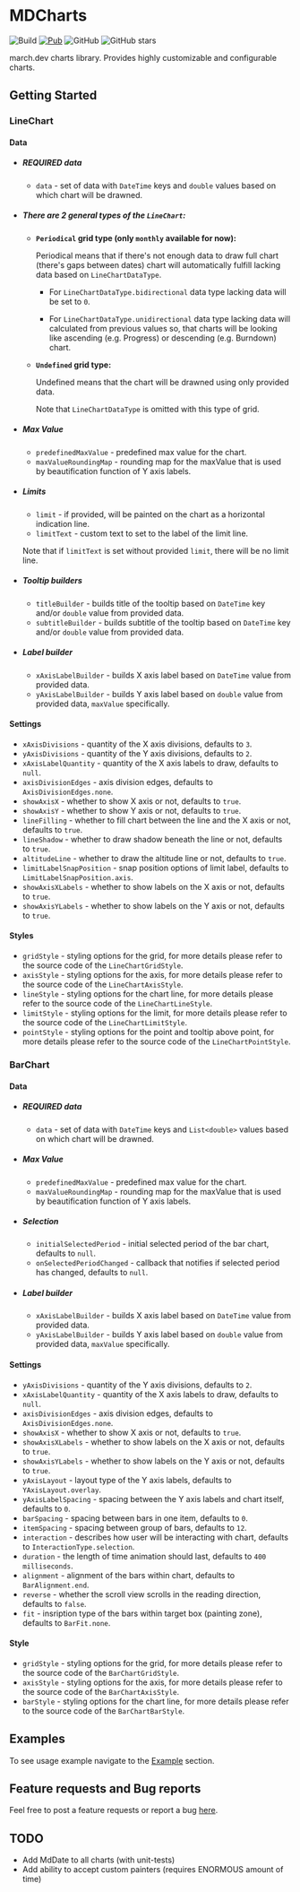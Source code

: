 # MDCharts

![Build](https://github.com/marchdev-tk/mdcharts/workflows/build/badge.svg)
[![Pub](https://img.shields.io/pub/v/mdcharts.svg)](https://pub.dartlang.org/packages/mdcharts)
![GitHub](https://img.shields.io/github/license/marchdev-tk/mdcharts)
![GitHub stars](https://img.shields.io/github/stars/marchdev-tk/mdcharts?style=social)

march.dev charts library. Provides highly customizable and configurable charts.

## Getting Started

### LineChart

#### Data

* ##### REQUIRED data

  * `data` - set of data with `DateTime` keys and `double` values based on which chart will be drawned.

* ##### There are 2 general types of the `LineChart`:

  * **`Periodical` grid type (only `monthly` available for now):**

    Periodical means that if there's not enough data to draw full chart (there's gaps between dates) chart will automatically fulfill lacking data based on `LineChartDataType`.

    * For `LineChartDataType.bidirectional` data type lacking data will be set to `0`.

    * For `LineChartDataType.unidirectional` data type lacking data will calculated from previous values so, that charts will be looking like ascending (e.g. Progress) or descending (e.g. Burndown) chart.

  * **`Undefined` grid type:**

    Undefined means that the chart will be drawned using only provided data.

    Note that `LineChartDataType` is omitted with this type of grid.

* ##### Max Value 

  * `predefinedMaxValue` - predefined max value for the chart.
  * `maxValueRoundingMap` - rounding map for the maxValue that is used by beautification function of Y axis labels.

* ##### Limits

  * `limit` - if provided, will be painted on the chart as a horizontal indication line.
  * `limitText` - custom text to set to the label of the limit line.

  Note that if `limitText` is set without provided `limit`, there will be no limit line.

* ##### Tooltip builders

  * `titleBuilder` - builds title of the tooltip based on `DateTime` key and/or `double` value from provided data.
  * `subtitleBuilder` - builds subtitle of the tooltip based on `DateTime` key and/or `double` value from provided data.

* ##### Label builder

  * `xAxisLabelBuilder` - builds X axis label based on `DateTime` value from provided data.
  * `yAxisLabelBuilder` - builds Y axis label based on `double` value from provided data, `maxValue` specifically.

#### Settings

* `xAxisDivisions` - quantity of the X axis divisions, defaults to `3`.
* `yAxisDivisions` - quantity of the Y axis divisions, defaults to `2`.
* `xAxisLabelQuantity` - quantity of the X axis labels to draw, defaults to `null`.
* `axisDivisionEdges` - axis division edges, defaults to `AxisDivisionEdges.none`.
* `showAxisX` - whether to show X axis or not, defaults to `true`.
* `showAxisY` - whether to show Y axis or not, defaults to `true`.
* `lineFilling` - whether to fill chart between the line and the X axis or not, defaults to `true`.
* `lineShadow` - whether to draw shadow beneath the line or not, defaults to `true`.
* `altitudeLine` - whether to draw the altitude line or not, defaults to `true`.
* `limitLabelSnapPosition` - snap position options of limit label, defaults to `LimitLabelSnapPosition.axis`.
* `showAxisXLabels` - whether to show labels on the X axis or not, defaults to `true`.
* `showAxisYLabels` - whether to show labels on the Y axis or not, defaults to `true`.

#### Styles

* `gridStyle` - styling options for the grid, for more details please refer to the source code of the `LineChartGridStyle`.
* `axisStyle` - styling options for the axis, for more details please refer to the source code of the `LineChartAxisStyle`.
* `lineStyle` - styling options for the chart line, for more details please refer to the source code of the `LineChartLineStyle`.
* `limitStyle` - styling options for the limit, for more details please refer to the source code of the `LineChartLimitStyle`.
* `pointStyle` - styling options for the point and tooltip above point, for more details please refer to the source code of the `LineChartPointStyle`.

### BarChart

#### Data

* ##### REQUIRED data

  * `data` - set of data with `DateTime` keys and `List<double>` values based on which chart will be drawned.

* ##### Max Value 

  * `predefinedMaxValue` - predefined max value for the chart.
  * `maxValueRoundingMap` - rounding map for the maxValue that is used by beautification function of Y axis labels.

* ##### Selection

  * `initialSelectedPeriod` - initial selected period of the bar chart, defaults to `null`.
  * `onSelectedPeriodChanged` - callback that notifies if selected period has changed, defaults to `null`.

* ##### Label builder

  * `xAxisLabelBuilder` - builds X axis label based on `DateTime` value from provided data.
  * `yAxisLabelBuilder` - builds Y axis label based on `double` value from provided data, `maxValue` specifically.

#### Settings

* `yAxisDivisions` - quantity of the Y axis divisions, defaults to `2`.
* `xAxisLabelQuantity` - quantity of the X axis labels to draw, defaults to `null`.
* `axisDivisionEdges` - axis division edges, defaults to `AxisDivisionEdges.none`.
* `showAxisX` - whether to show X axis or not, defaults to `true`.
* `showAxisXLabels` - whether to show labels on the X axis or not, defaults to `true`.
* `showAxisYLabels` - whether to show labels on the Y axis or not, defaults to `true`.
* `yAxisLayout` - layout type of the Y axis labels, defaults to `YAxisLayout.overlay`.
* `yAxisLabelSpacing` - spacing between the Y axis labels and chart itself, defaults to `0`.
* `barSpacing` - spacing between bars in one item, defaults to `0`.
* `itemSpacing` - spacing between group of bars, defaults to `12`.
* `interaction` - describes how user will be interacting with chart, defaults to `InteractionType.selection`.
* `duration` - the length of time animation should last, defaults to `400 milliseconds`.
* `alignment` - alignment of the bars within chart, defaults to `BarAlignment.end`.
* `reverse` - whether the scroll view scrolls in the reading direction, defaults to `false`.
* `fit` - insription type of the bars within target box (painting zone), defaults to `BarFit.none`.

#### Style

* `gridStyle` - styling options for the grid, for more details please refer to the source code of the `BarChartGridStyle`.
* `axisStyle` - styling options for the axis, for more details please refer to the source code of the `BarChartAxisStyle`.
* `barStyle` - styling options for the chart line, for more details please refer to the source code of the `BarChartBarStyle`.

## Examples

To see usage example navigate to the [Example](example/README.md) section.

## Feature requests and Bug reports

Feel free to post a feature requests or report a bug [here](https://github.com/marchdev-tk/mdcharts/issues).

## TODO

* Add MdDate to all charts (with unit-tests)
* Add ability to accept custom painters (requires ENORMOUS amount of time)
